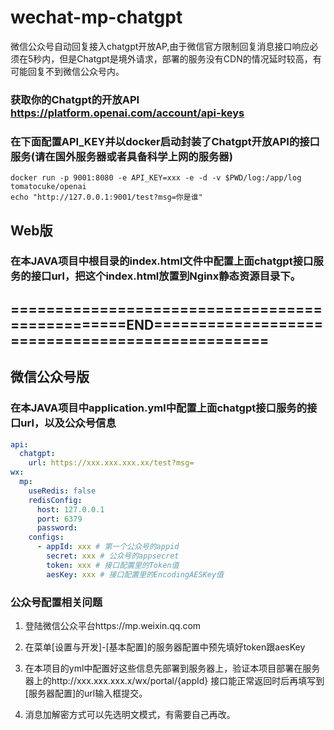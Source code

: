 # wechat-mp-chatgpt
微信公众号自动回复接入chatgpt开放AP,由于微信官方限制回复消息接口响应必须在5秒内，但是Chatgpt是境外请求，部署的服务没有CDN的情况延时较高，有可能回复不到微信公众号内。

### 获取你的Chatgpt的开放API https://platform.openai.com/account/api-keys
### 在下面配置API_KEY并以docker启动封装了Chatgpt开放API的接口服务(请在国外服务器或者具备科学上网的服务器)
```shell
docker run -p 9001:8080 -e API_KEY=xxx -e -d -v $PWD/log:/app/log tomatocuke/openai
echo "http://127.0.0.1:9001/test?msg=你是谁"
```

## Web版
### 在本JAVA项目中根目录的index.html文件中配置上面chatgpt接口服务的接口url，把这个index.html放置到Nginx静态资源目录下。

## ================================================END================================================

## 微信公众号版
### 在本JAVA项目中application.yml中配置上面chatgpt接口服务的接口url，以及公众号信息
```yaml
api:
  chatgpt:
    url: https://xxx.xxx.xxx.xx/test?msg=
wx:
  mp:
    useRedis: false
    redisConfig:
      host: 127.0.0.1
      port: 6379
      password:
    configs:
      - appId: xxx # 第一个公众号的appid
        secret: xxx # 公众号的appsecret
        token: xxx # 接口配置里的Token值
        aesKey: xxx # 接口配置里的EncodingAESKey值
```

### 公众号配置相关问题
1. 登陆微信公众平台https://mp.weixin.qq.com

2. 在菜单[设置与开发]-[基本配置]的服务器配置中预先填好token跟aesKey

3. 在本项目的yml中配置好这些信息先部署到服务器上，验证本项目部署在服务器上的http://xxx.xxx.xxx.x/wx/portal/{appId} 接口能正常返回时后再填写到[服务器配置]的url输入框提交。

4. 消息加解密方式可以先选明文模式，有需要自己再改。
